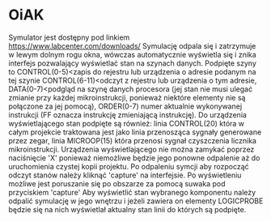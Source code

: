 # OiAK

Symulator jest dostępny pod linkiem https://www.labcenter.com/downloads/
Symulację odpala się i zatrzymuje w lewym dolnym rogu okna, wówczas automatycznie wyświetla się i znika interfejs pozwalający wyświetlać stan na szynach danych.
Podpięte szyny to CONTROL(0-5)<zapis do rejestru lub urządzenia o adresie podanym na tej szynie CONTROL(6-11)<odczyt z rejestru lub urządzenia o tym adresie, DATA(0-7)<podgląd na szynę danych procesora (jej stan nie musi ulegać zmianie przy każdej mikroinstrukcji, ponieważ niektóre elementy nie są połączone za jej pomocą), ORDER(0-7) numer aktualnie wykonywanej instrukcji (FF oznacza instrukcję zmieniającą instrukcję).
Do urządzenia wyświetlającego stan podpięte są również: linia CONTROL(20) która w całym projekcie traktowana jest jako linia przenosząca sygnały generowane przez zegar, linia MICROOP(15) która przenosi sygnał czyszczenia licznika mikroinstrukcji.
Urządzenia wyświetlającego nie można zamykać poprzez naciśnięcie 'X' ponieważ niemożliwe będzie jego ponowne odpalenie aż do uruchomienia czystej kopii projektu.
Po odpaleniu symcji aby rozpocząć odczyt stanów należy kliknąć 'capture' na interfejsie. 
Po wyświetleniu możliwe jest poruszanie się po obszarze za pomocą suwaka pod przyciskiem 'capture'
Aby wyświetlić stan wybranego komponentu należy odpalić symulację w jego wnętrzu i jeżeli zawiera on elementy LOGICPROBE będzie się na nich wyświetlał aktualny stan linii do których są podpięte.

